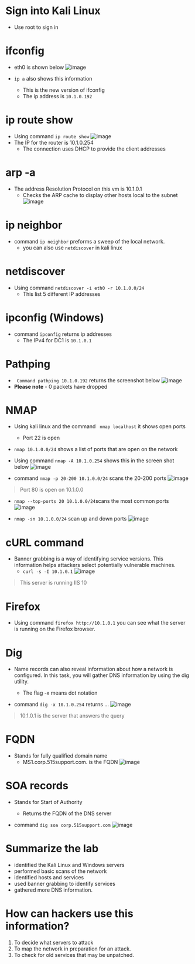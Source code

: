 # Sign into Kali Linux
- Use root to sign in

# ifconfig
- eth0 is shown below 
![image](https://user-images.githubusercontent.com/81980702/121723552-4540ea80-caac-11eb-888e-c5d4198cd0bb.png)

- ``ip a`` also shows this information
  - This is the new version of ifconfig 
  - The ip address is ``10.1.0.192``

# ip route show
- Using command ``ip route show``
![image](https://user-images.githubusercontent.com/81980702/121723753-889b5900-caac-11eb-8e4e-9736bc0a2d70.png)
- The IP for the router is 10.1.0.254
  - The connection uses DHCP to provide the client addresses 

# arp -a
- The address Resolution Protocol on this vm is 10.1.0.1
  - Checks the ARP cache to display other hosts local to the subnet
![image](https://user-images.githubusercontent.com/81980702/121723909-bda7ab80-caac-11eb-8d56-519cbe325239.png)

# ip neighbor
- command ``ip neighbor`` preforms a sweep of the local network. 
  - you can also use ``netdiscover`` in kali linux

# netdiscover 
- Using command ``netdiscover -i eth0 -r 10.1.0.0/24``
  - This list 5 different IP addresses 

# ipconfig (Windows)
- command ``ipconfig`` returns ip addresses
  - The IPv4 for DC1 is ``10.1.0.1``

# Pathping
- `` Command pathping 10.1.0.192`` returns the screenshot below 
![image](https://user-images.githubusercontent.com/81980702/121973589-40499880-cd43-11eb-893a-bf520e066a14.png)
- **Please note** - 0 packets have dropped

# NMAP
- Using kali linux and the command `` nmap localhost`` it shows open ports
  - Port 22 is open 

- ``nmap 10.1.0.0/24`` shows a list of ports that are open on the network

- Using command ``nmap -A 10.1.0.254`` shows this in the screen shot below 
 ![image](https://user-images.githubusercontent.com/81980702/121973951-fca35e80-cd43-11eb-83f5-97cdcf30bf5e.png)

- command ``nmap -p 20-200 10.1.0.0/24`` scans the 20-200 ports
 ![image](https://user-images.githubusercontent.com/81980702/122444912-a2ceae80-cf66-11eb-8c67-4e3f22755d56.png)
> Port 80 is open on 10.1.0.0

- ``nmap --top-ports 20 10.1.0.0/24``scans the most common ports
 ![image](https://user-images.githubusercontent.com/81980702/122445304-0bb62680-cf67-11eb-8464-bd7931f6584a.png)

- ``nmap -sn 10.1.0.0/24`` scan up and down ports 
![image](https://user-images.githubusercontent.com/81980702/122445653-5e8fde00-cf67-11eb-8fbd-9411dc2f4510.png)

# cURL command 
- Banner grabbing is a way of identifying service versions. This information helps attackers select potentially vulnerable machines.
  - ``curl -s -I 10.1.0.1``
 ![image](https://user-images.githubusercontent.com/81980702/122446063-dbbb5300-cf67-11eb-9435-6fb57dd990fd.png)
> This server is running IIS 10

# Firefox
- Using command ``firefox http://10.1.0.1`` you can see what the server is running on the Firefox browser.
# Dig
- Name records can also reveal information about how a network is configured. In this task, you will gather DNS information by using the dig utility.
  - The flag -x means dot notation

- command ``dig -x 10.1.0.254`` returns ...
 ![image](https://user-images.githubusercontent.com/81980702/122446868-c1ce4000-cf68-11eb-9023-5313bc754373.png)
> 10.1.0.1 is the server that answers the query 

# FQDN
- Stands for fully qualified domain name
  - MS1.corp.515support.com. is the FQDN
![image](https://user-images.githubusercontent.com/81980702/122486660-24dac980-cf9f-11eb-86f1-02cb014cf3fb.png)

# SOA records
- Stands for Start of Authority 
  - Returns the FQDN of the DNS server 

- command ``dig soa corp.515support.com``
![image](https://user-images.githubusercontent.com/81980702/122486876-90249b80-cf9f-11eb-880d-ce47cd62be66.png)

# Summarize the lab
- identified the Kali Linux and Windows servers
- performed basic scans of the network
- identified hosts and services
- used banner grabbing to identify services
- gathered more DNS information.

# How can hackers use this information?
1. To decide what servers to attack
2. To map the network in preparation for an attack.
3. To check for old services that may be unpatched.












